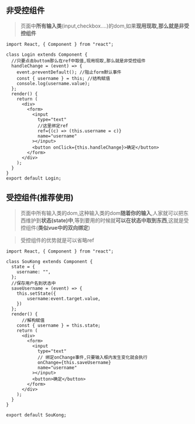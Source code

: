 ## 非受控组件

> 页面中**所有输入类**(input,checkbox....)的dom,如果**现用现取,**那么就是**非受控组件**

```react
import React, { Component } from "react";

class Login extends Component {
  //只要点击buttom那么在ref中取值,现用现取,那么就是非受控组件
  handleChange = (event) => {
    event.preventDefault(); //阻止form默认事件
    const { username } = this; //结构赋值
    console.log(username.value);
  };
  render() {
    return (
      <div>
        <form>
          <input
            type="text"
            //这里绑定ref
            ref={(c) => (this.username = c)}
            name="username"
          ></input>
          <button onClick={this.handleChange}>确定</button>
        </form>
      </div>
    );
  }
}
export default Login;

```



## 受控组件(推荐使用)

> 页面中所有输入类的dom,这种输入类的dom**随着你的输入**,人家就可以把东西维护到**状态(state)中**,等到要用的时候就**可以在状态中取到东西**,这就是受控组件(**类似vue中的双向绑定**)

> 受控组件的优势就是可以省略ref

```react
import React, { Component } from "react";

class SouKong extends Component {
  state = {
    username: "",
  };
  //保存用户名到状态中
  saveUsername = (event) => {
    this.setState({
        username:event.target.value,
    })
  };
  render() {
      //解构赋值
    const { username } = this.state;
    return (
      <div>
        <form>
          <input
            type="text"
            // 绑定onChange事件,只要输入框内发生变化就会执行
            onChange={this.saveUsername}
            name="username"
          ></input>
          <button>确定</button>
        </form>
      </div>
    );
  }
}

export default SouKong;

```

